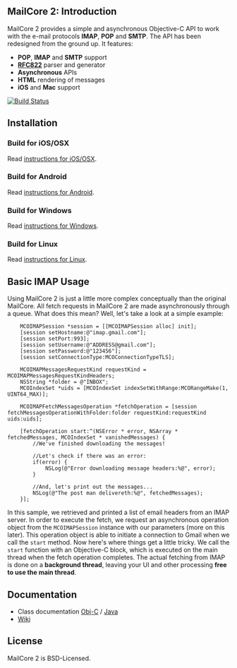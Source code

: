 ## MailCore 2: Introduction ##

MailCore 2 provides a simple and asynchronous Objective-C API to work with the e-mail protocols **IMAP**, **POP** and **SMTP**. The API has been redesigned from the ground up.  It features:

- **POP**, **IMAP** and **SMTP** support
- **[RFC822](http://www.ietf.org/rfc/rfc0822.txt)** parser and generator
- **Asynchronous** APIs
- **HTML** rendering of messages
- **iOS** and **Mac** support

[![Build Status](https://travis-ci.org/MailCore/mailcore2.png?branch=master)](https://travis-ci.org/MailCore/mailcore2)


## Installation ##

### Build for iOS/OSX ###

Read [instructions for iOS/OSX](https://github.com/MailCore/mailcore2/blob/master/build-mac/README.md).

### Build for Android ###

Read [instructions for Android](https://github.com/MailCore/mailcore2/blob/master/build-android/README.md).

### Build for Windows ###

Read [instructions for Windows](https://github.com/MailCore/mailcore2/blob/master/build-windows/README.md).

### Build for Linux ###

Read [instructions for Linux](https://github.com/MailCore/mailcore2/blob/master/build-linux/README.md).

## Basic IMAP Usage ##

Using MailCore 2 is just a little more complex conceptually than the original MailCore.  All fetch requests in MailCore 2 are made asynchronously through a queue.  What does this mean?  Well, let's take a look at a simple example:

```objc
    MCOIMAPSession *session = [[MCOIMAPSession alloc] init];
    [session setHostname:@"imap.gmail.com"];
    [session setPort:993];
    [session setUsername:@"ADDRESS@gmail.com"];
    [session setPassword:@"123456"];
    [session setConnectionType:MCOConnectionTypeTLS];

    MCOIMAPMessagesRequestKind requestKind = MCOIMAPMessagesRequestKindHeaders;
    NSString *folder = @"INBOX";
    MCOIndexSet *uids = [MCOIndexSet indexSetWithRange:MCORangeMake(1, UINT64_MAX)];

    MCOIMAPFetchMessagesOperation *fetchOperation = [session fetchMessagesOperationWithFolder:folder requestKind:requestKind uids:uids];

    [fetchOperation start:^(NSError * error, NSArray * fetchedMessages, MCOIndexSet * vanishedMessages) {
        //We've finished downloading the messages!

        //Let's check if there was an error:
        if(error) {
            NSLog(@"Error downloading message headers:%@", error);
        }

        //And, let's print out the messages...
        NSLog(@"The post man delivereth:%@", fetchedMessages);
    }];
```

In this sample, we retrieved and printed a list of email headers from an IMAP server.  In order to execute the fetch, we request an asynchronous operation object from the `MCOIMAPSession` instance with our parameters (more on this later).  This operation object is able to initiate a connection to Gmail when we call the `start` method.  Now here's where things get a little tricky.  We call the `start` function with an Objective-C block, which is executed on the main thread when the fetch operation completes.  The actual fetching from IMAP is done on a **background thread**, leaving your UI and other processing **free to use the main thread**.

## Documentation ##

* Class documentation [Obj-C](http://libmailcore.com/api/objc/index.html) / [Java](http://libmailcore.com/api/java/index.html)
* [Wiki](https://github.com/MailCore/mailcore2/wiki)

## License ##

MailCore 2 is BSD-Licensed.
